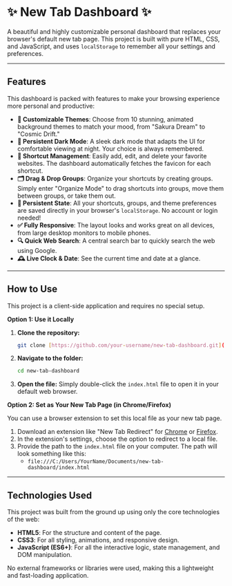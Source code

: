 # ✨ New Tab Dashboard ✨

A beautiful and highly customizable personal dashboard that replaces your browser's default new tab page. This project is built with pure HTML, CSS, and JavaScript, and uses `localStorage` to remember all your settings and preferences.

---

## Features

This dashboard is packed with features to make your browsing experience more personal and productive:

* **🎨 Customizable Themes**: Choose from 10 stunning, animated background themes to match your mood, from "Sakura Dream" to "Cosmic Drift."
* **🌙 Persistent Dark Mode**: A sleek dark mode that adapts the UI for comfortable viewing at night. Your choice is always remembered.
* **🔗 Shortcut Management**: Easily add, edit, and delete your favorite websites. The dashboard automatically fetches the favicon for each shortcut.
* **🗂️ Drag & Drop Groups**: Organize your shortcuts by creating groups. Simply enter "Organize Mode" to drag shortcuts into groups, move them between groups, or take them out.
* **💾 Persistent State**: All your shortcuts, groups, and theme preferences are saved directly in your browser's `localStorage`. No account or login needed!
* **✅ Fully Responsive**: The layout looks and works great on all devices, from large desktop monitors to mobile phones.
* **🔍 Quick Web Search**: A central search bar to quickly search the web using Google.
* **🕰️ Live Clock & Date**: See the current time and date at a glance.

---

## How to Use

This project is a client-side application and requires no special setup.

**Option 1: Use it Locally**

1.  **Clone the repository:**
    ```bash
    git clone [https://github.com/your-username/new-tab-dashboard.git](https://github.com/your-username/new-tab-dashboard.git)
    ```
2.  **Navigate to the folder:**
    ```bash
    cd new-tab-dashboard
    ```
3.  **Open the file:** Simply double-click the `index.html` file to open it in your default web browser.

**Option 2: Set as Your New Tab Page (in Chrome/Firefox)**

You can use a browser extension to set this local file as your new tab page.

1.  Download an extension like "New Tab Redirect" for [Chrome](https://chrome.google.com/webstore/detail/new-tab-redirect/icpgjfneehieebagbmdbhnlpiopdcmna) or [Firefox](https://addons.mozilla.org/en-US/firefox/addon/new-tab-override/).
2.  In the extension's settings, choose the option to redirect to a local file.
3.  Provide the path to the `index.html` file on your computer. The path will look something like this:
    * `file:///C:/Users/YourName/Documents/new-tab-dashboard/index.html`

---

## Technologies Used

This project was built from the ground up using only the core technologies of the web:

* **HTML5**: For the structure and content of the page.
* **CSS3**: For all styling, animations, and responsive design.
* **JavaScript (ES6+)**: For all the interactive logic, state management, and DOM manipulation.

No external frameworks or libraries were used, making this a lightweight and fast-loading application.

